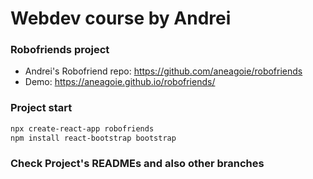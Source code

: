 # Webdev course by Andrei

### Robofriends project
* Andrei's Robofriend repo: https://github.com/aneagoie/robofriends
* Demo: https://aneagoie.github.io/robofriends/

### Project start
```sh
npx create-react-app robofriends
npm install react-bootstrap bootstrap
```

### Check Project's READMEs and also other branches